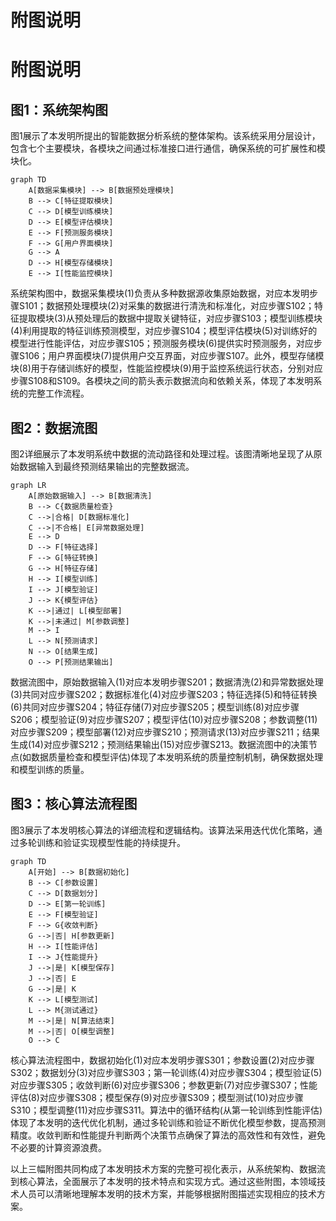 # 附图说明

# 附图说明

## 图1：系统架构图

图1展示了本发明所提出的智能数据分析系统的整体架构。该系统采用分层设计，包含七个主要模块，各模块之间通过标准接口进行通信，确保系统的可扩展性和模块化。

```mermaid
graph TD
    A[数据采集模块] --> B[数据预处理模块]
    B --> C[特征提取模块]
    C --> D[模型训练模块]
    D --> E[模型评估模块]
    E --> F[预测服务模块]
    F --> G[用户界面模块]
    G --> A
    D --> H[模型存储模块]
    E --> I[性能监控模块]
```

系统架构图中，数据采集模块(1)负责从多种数据源收集原始数据，对应本发明步骤S101；数据预处理模块(2)对采集的数据进行清洗和标准化，对应步骤S102；特征提取模块(3)从预处理后的数据中提取关键特征，对应步骤S103；模型训练模块(4)利用提取的特征训练预测模型，对应步骤S104；模型评估模块(5)对训练好的模型进行性能评估，对应步骤S105；预测服务模块(6)提供实时预测服务，对应步骤S106；用户界面模块(7)提供用户交互界面，对应步骤S107。此外，模型存储模块(8)用于存储训练好的模型，性能监控模块(9)用于监控系统运行状态，分别对应步骤S108和S109。各模块之间的箭头表示数据流向和依赖关系，体现了本发明系统的完整工作流程。

## 图2：数据流图

图2详细展示了本发明系统中数据的流动路径和处理过程。该图清晰地呈现了从原始数据输入到最终预测结果输出的完整数据流。

```mermaid
graph LR
    A[原始数据输入] --> B[数据清洗]
    B --> C{数据质量检查}
    C -->|合格| D[数据标准化]
    C -->|不合格| E[异常数据处理]
    E --> D
    D --> F[特征选择]
    F --> G[特征转换]
    G --> H[特征存储]
    H --> I[模型训练]
    I --> J[模型验证]
    J --> K{模型评估}
    K -->|通过| L[模型部署]
    K -->|未通过| M[参数调整]
    M --> I
    L --> N[预测请求]
    N --> O[结果生成]
    O --> P[预测结果输出]
```

数据流图中，原始数据输入(1)对应本发明步骤S201；数据清洗(2)和异常数据处理(3)共同对应步骤S202；数据标准化(4)对应步骤S203；特征选择(5)和特征转换(6)共同对应步骤S204；特征存储(7)对应步骤S205；模型训练(8)对应步骤S206；模型验证(9)对应步骤S207；模型评估(10)对应步骤S208；参数调整(11)对应步骤S209；模型部署(12)对应步骤S210；预测请求(13)对应步骤S211；结果生成(14)对应步骤S212；预测结果输出(15)对应步骤S213。数据流图中的决策节点(如数据质量检查和模型评估)体现了本发明系统的质量控制机制，确保数据处理和模型训练的质量。

## 图3：核心算法流程图

图3展示了本发明核心算法的详细流程和逻辑结构。该算法采用迭代优化策略，通过多轮训练和验证实现模型性能的持续提升。

```mermaid
graph TD
    A[开始] --> B[数据初始化]
    B --> C[参数设置]
    C --> D[数据划分]
    D --> E[第一轮训练]
    E --> F[模型验证]
    F --> G{收敛判断}
    G -->|否| H[参数更新]
    H --> I[性能评估]
    I --> J{性能提升}
    J -->|是| K[模型保存]
    J -->|否| E
    G -->|是| K
    K --> L[模型测试]
    L --> M{测试通过}
    M -->|是| N[算法结束]
    M -->|否| O[模型调整]
    O --> C
```

核心算法流程图中，数据初始化(1)对应本发明步骤S301；参数设置(2)对应步骤S302；数据划分(3)对应步骤S303；第一轮训练(4)对应步骤S304；模型验证(5)对应步骤S305；收敛判断(6)对应步骤S306；参数更新(7)对应步骤S307；性能评估(8)对应步骤S308；模型保存(9)对应步骤S309；模型测试(10)对应步骤S310；模型调整(11)对应步骤S311。算法中的循环结构(从第一轮训练到性能评估)体现了本发明的迭代优化机制，通过多轮训练和验证不断优化模型参数，提高预测精度。收敛判断和性能提升判断两个决策节点确保了算法的高效性和有效性，避免不必要的计算资源浪费。

以上三幅附图共同构成了本发明技术方案的完整可视化表示，从系统架构、数据流到核心算法，全面展示了本发明的技术特点和实现方式。通过这些附图，本领域技术人员可以清晰地理解本发明的技术方案，并能够根据附图描述实现相应的技术方案。
